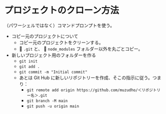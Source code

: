 # プロジェクトのクローン方法

（パワーシェルではなく）コマンドプロンプトを使う。  

* コピー元のプロジェクトについて
    * コピー元のプロジェクトをクリーンする。
    * 📁 `.git` と、 📁 `node_modules` フォルダー以外を丸ごとコピー。
* 新しいプロジェクト用のフォルダーを作る
    * `git init`
    * `git add .`
    * `git commit -m "Initial commit"`
    * あとは Git Hub に新しいリポジトリーを作成、そこの指示に従う。つまり：
        * `git remote add origin https://github.com/muzudho/＜リポジトリー名＞.git`
        * `git branch -M main`
        * `git push -u origin main`
